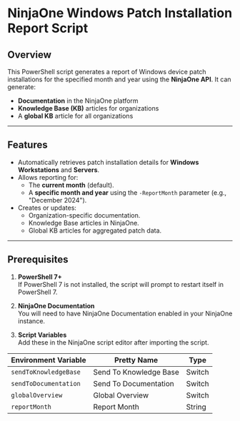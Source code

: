# **NinjaOne Windows Patch Installation Report Script**

## **Overview**
This PowerShell script generates a report of Windows device patch installations for the specified month and year using the **NinjaOne API**. It can generate:
- **Documentation** in the NinjaOne platform
- **Knowledge Base (KB)** articles for organizations
- A **global KB** article for all organizations

---

## **Features**
- Automatically retrieves patch installation details for **Windows Workstations** and **Servers**.
- Allows reporting for:
  - The **current month** (default).
  - A **specific month and year** using the `-ReportMonth` parameter (e.g., "December 2024").
- Creates or updates:
  - Organization-specific documentation.
  - Knowledge Base articles in NinjaOne.
  - Global KB articles for aggregated patch data.

---

## Prerequisites

1. **PowerShell 7+**  
   If PowerShell 7 is not installed, the script will prompt to restart itself in PowerShell 7.

2. **NinjaOne Documentation**  
   You will need to have NinjaOne Documentation enabled in your NinjaOne instance.

3. **Script Variables**  
   Add these in the NinjaOne script editor after importing the script.


| Environment Variable   | Pretty Name            | Type   |
|------------------------|------------------------|--------|
| `sendToKnowledgeBase`  | Send To Knowledge Base | Switch |
| `sendToDocumentation`  | Send To Documentation  | Switch |
| `globalOverview`       | Global Overview        | Switch |
| `reportMonth`          | Report Month           | String |



